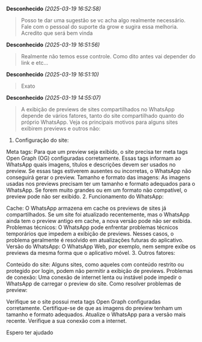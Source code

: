**Desconhecido** _(2025-03-19 16:52:58)_
> Posso te dar uma sugestão se vc acha algo realmente necessário.  Fale com o pessoal do suporte da grow e sugira essa melhoria. Acredito que será bem vinda

**Desconhecido** _(2025-03-19 16:51:56)_
> Realmente não temos esse controle. Como dito antes vai depender do link e etc...

**Desconhecido** _(2025-03-19 16:51:10)_
> Exato

**Desconhecido** _(2025-03-19 14:55:07)_
> A exibição de previews de sites compartilhados no WhatsApp depende de vários fatores, tanto do site compartilhado quanto do próprio WhatsApp. Veja os principais motivos para alguns sites exibirem previews e outros não:

1. Configuração do site:

Meta tags: Para que um preview seja exibido, o site precisa ter meta tags Open Graph (OG) configuradas corretamente. Essas tags informam ao WhatsApp quais imagens, títulos e descrições devem ser usados no preview. Se essas tags estiverem ausentes ou incorretas, o WhatsApp não conseguirá gerar o preview.
Tamanho e formato das imagens: As imagens usadas nos previews precisam ter um tamanho e formato adequados para o WhatsApp. Se forem muito grandes ou em um formato não compatível, o preview pode não ser exibido.
2. Funcionamento do WhatsApp:

Cache: O WhatsApp armazena em cache os previews de sites já compartilhados. Se um site foi atualizado recentemente, mas o WhatsApp ainda tem o preview antigo em cache, a nova versão pode não ser exibida.
Problemas técnicos: O WhatsApp pode enfrentar problemas técnicos temporários que impedem a exibição de previews. Nesses casos, o problema geralmente é resolvido em atualizações futuras do aplicativo.
Versão do WhatsApp: O WhatsApp Web, por exemplo, nem sempre exibe os previews da mesma forma que o aplicativo móvel.
3. Outros fatores:

Conteúdo do site: Alguns sites, como aqueles com conteúdo restrito ou protegido por login, podem não permitir a exibição de previews.
Problemas de conexão: Uma conexão de internet lenta ou instável pode impedir o WhatsApp de carregar o preview do site.
Como resolver problemas de preview:

Verifique se o site possui meta tags Open Graph configuradas corretamente.
Certifique-se de que as imagens do preview tenham um tamanho e formato adequados.
Atualize o WhatsApp para a versão mais recente.
Verifique a sua conexão com a internet.

Espero ter ajudado

